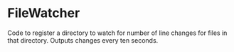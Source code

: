 # FileWatcher

Code to register a directory to watch for number of line changes for files in that directory.  Outputs changes every ten seconds.

